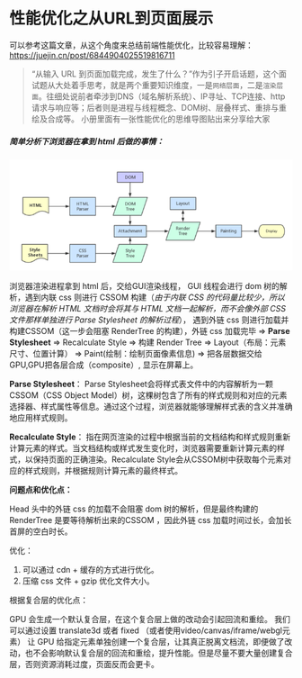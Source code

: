 # 性能优化之从URL到页面展示

可以参考这篇文章，从这个角度来总结前端性能优化，比较容易理解： https://juejin.cn/post/6844904025519816711

> “从输入 URL 到页面加载完成，发生了什么？”作为引子开启话题，这个面试题从大处着手思考，就是两个重要知识维度，一是`网络层面`，二是`渲染层面`。往细处说前者牵涉到DNS（域名解析系统）、IP寻址、TCP连接、http请求与响应等；后者则是进程与线程概念、DOM树、层叠样式、重排与重绘及合成等。 小册里面有一张性能优化的思维导图贴出来分享给大家





##### 简单分析下浏览器在拿到 html 后做的事情：

![页面构建过程](./img/rendertree.png)

浏览器渲染进程拿到 html 后，交给GUI渲染线程， GUI 线程会进行 dom 树的解析，遇到内联 css 则进行 CSSOM 构建（*由于内联 CSS 的代码量比较少，所以浏览器在解析 HTML 文档时会将其与 HTML 文档一起解析，而不会像外部 CSS 文件那样单独进行 Parse Stylesheet 的解析过程*）， 遇到外链 css 则进行加载并构建CSSOM（这一步会阻塞 RenderTree 的构建），外链 css 加载完毕 => **Parse Stylesheet**  => Recalculate Style => 构建 Render Tree =>  Layout（布局：元素尺寸、位置计算） => Paint(绘制：绘制页面像素信息)   => 把各层数据交给 GPU,GPU把各层合成（composite）, 显示在屏幕上。







**Parse Stylesheet**： Parse Stylesheet会将样式表文件中的内容解析为一颗CSSOM（CSS Object Model）树，这棵树包含了所有的样式规则和对应的元素选择器、样式属性等信息。通过这个过程，浏览器就能够理解样式表的含义并准确地应用样式规则。

**Recalculate Style**： 指在网页渲染的过程中根据当前的文档结构和样式规则重新计算元素的样式。当文档结构或样式发生变化时，浏览器需要重新计算元素的样式，以保持页面的正确渲染。Recalculate Style会从CSSOM树中获取每个元素对应的样式规则，并根据规则计算元素的最终样式。



**问题点和优化点：**

Head 头中的外链 css 的加载不会阻塞 dom 树的解析，但是最终构建的 RenderTree 是要等待解析出来的CSSOM ，因此外链 css 加载时间过长，会加长首屏的空白时长。

优化： 

1. 可以通过 cdn + 缓存的方式进行优化。 
2. 压缩 css 文件 + gzip 优化文件大小。



根据复合层的优化点：

GPU 会生成一个默认复合层，在这个复合层上做的改动会引起回流和重绘。 我们可以通过设置 translate3d 或者 fixed  （或者使用video/canvas/iframe/webgl元素）  让 GPU 给指定元素单独创建一个复合层，让其真正脱离文档流，即便做了改动，也不会影响默认复合层的回流和重绘，提升性能。但是尽量不要大量创建复合层，否则资源消耗过度，页面反而会更卡。


